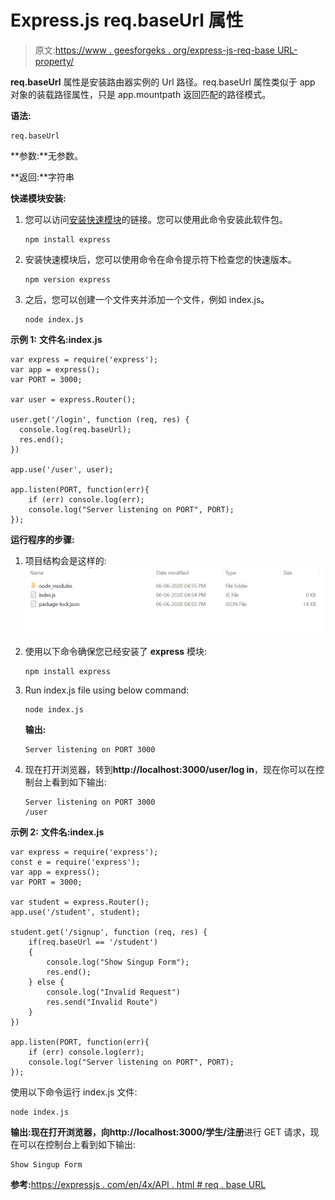 # Express.js req.baseUrl 属性

> 原文:[https://www . geesforgeks . org/express-js-req-base URL-property/](https://www.geeksforgeeks.org/express-js-req-baseurl-property/)

**req.baseUrl** 属性是安装路由器实例的 Url 路径。req.baseUrl 属性类似于 app 对象的装载路径属性，只是 app.mountpath 返回匹配的路径模式。

**语法:**

```
req.baseUrl
```

**参数:**无参数。

**返回:**字符串

**快递模块安装:**

1.  您可以访问[安装快速模块](https://www.npmjs.com/package/express)的链接。您可以使用此命令安装此软件包。

    ```
    npm install express
    ```

2.  安装快速模块后，您可以使用命令在命令提示符下检查您的快速版本。

    ```
    npm version express
    ```

3.  之后，您可以创建一个文件夹并添加一个文件，例如 index.js。

    ```
    node index.js
    ```

**示例 1:**
**文件名:index.js**

```
var express = require('express');
var app = express(); 
var PORT = 3000;

var user = express.Router();

user.get('/login', function (req, res) {
  console.log(req.baseUrl);
  res.end();
})

app.use('/user', user);

app.listen(PORT, function(err){
    if (err) console.log(err);
    console.log("Server listening on PORT", PORT);
});
```

**运行程序的步骤:**

1.  项目结构会是这样的:
    ![](img/3209d9b4369c180282a34be8070d7d6e.png)
2.  使用以下命令确保您已经安装了 **express** 模块:

    ```
    npm install express
    ```

3.  Run index.js file using below command:

    ```
    node index.js
    ```

    **输出:**

    ```
    Server listening on PORT 3000

    ```

4.  现在打开浏览器，转到**http://localhost:3000/user/log in**，现在你可以在控制台上看到如下输出:

    ```
    Server listening on PORT 3000
    /user

    ```

**示例 2:**
**文件名:index.js**

```
var express = require('express');
const e = require('express');
var app = express(); 
var PORT = 3000;

var student = express.Router();
app.use('/student', student);

student.get('/signup', function (req, res) {
    if(req.baseUrl == '/student')
    {
        console.log("Show Singup Form");
        res.end();
    } else {
        console.log("Invalid Request")
        res.send("Invalid Route")
    } 
})

app.listen(PORT, function(err){
    if (err) console.log(err);
    console.log("Server listening on PORT", PORT);
});
```

使用以下命令运行 index.js 文件:

```
node index.js
```

**输出:**现在打开浏览器，向**http://localhost:3000/学生/注册**进行 GET 请求，现在可以在控制台上看到如下输出:

```
Show Singup Form

```

**参考:**[https://expressjs . com/en/4x/API . html # req . base URL](https://expressjs.com/en/4x/api.html#req.baseUrl)